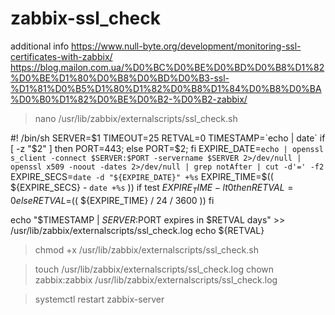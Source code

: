# zabbix-ssl_check

additional info
https://www.null-byte.org/development/monitoring-ssl-certificates-with-zabbix/
 https://blog.mailon.com.ua/%D0%BC%D0%BE%D0%BD%D0%B8%D1%82%D0%BE%D1%80%D0%B8%D0%BD%D0%B3-ssl-%D1%81%D0%B5%D1%80%D1%82%D0%B8%D1%84%D0%B8%D0%BA%D0%B0%D1%82%D0%BE%D0%B2-%D0%B2-zabbix/

> nano /usr/lib/zabbix/externalscripts/ssl_check.sh

#! /bin/sh
SERVER=$1
TIMEOUT=25
RETVAL=0
TIMESTAMP=`echo | date`
if [ -z "$2" ]
then
PORT=443;
else
PORT=$2;
fi
EXPIRE_DATE=`echo | openssl s_client -connect $SERVER:$PORT -servername $SERVER 2>/dev/null | openssl x509 -noout -dates 2>/dev/null | grep notAfter | cut -d'=' -f2`
EXPIRE_SECS=`date -d "${EXPIRE_DATE}" +%s`
EXPIRE_TIME=$(( ${EXPIRE_SECS} - `date +%s` ))
if test $EXPIRE_TIME -lt 0
then
RETVAL=0
else
RETVAL=$(( ${EXPIRE_TIME} / 24 / 3600 ))
fi
 
echo "$TIMESTAMP | $SERVER:$PORT expires in $RETVAL days" >> /usr/lib/zabbix/externalscripts/ssl_check.log
echo ${RETVAL}

> chmod +x /usr/lib/zabbix/externalscripts/ssl_check.sh

> touch /usr/lib/zabbix/externalscripts/ssl_check.log
> chown zabbix:zabbix /usr/lib/zabbix/externalscripts/ssl_check.log

> systemctl restart zabbix-server

